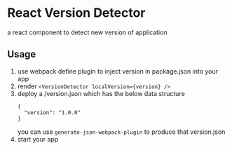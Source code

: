 # React Version Detector

a react component to detect new version of application

## Usage
1. use webpack define plugin to inject version in package.json into your app
1. render `<VersionDetector localVersion={version} />`
1. deploy a /version.json which has the below data structure
    ```
    {
      "version": "1.0.0"
    }
    ```
    you can use `generate-json-webpack-plugin` to produce that version.json
1. start your app
